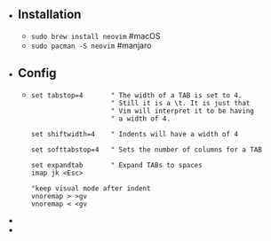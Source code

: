 - ## Installation
	- `sudo brew install neovim` #macOS
	- `sudo pacman -S neovim` #manjaro
- ## Config
	- ```
	  set tabstop=4       " The width of a TAB is set to 4.
	                      " Still it is a \t. It is just that
	                      " Vim will interpret it to be having
	                      " a width of 4.
	  
	  set shiftwidth=4    " Indents will have a width of 4
	  
	  set softtabstop=4   " Sets the number of columns for a TAB
	  
	  set expandtab       " Expand TABs to spaces
	  imap jk <Esc>
	  
	  "keep visual mode after indent
	  vnoremap > >gv
	  vnoremap < <gv
	  ```
-
-